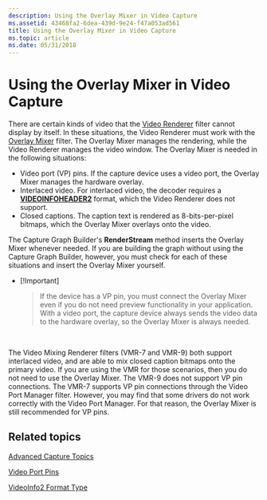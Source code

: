 ```yaml
---
description: Using the Overlay Mixer in Video Capture
ms.assetid: 43468fa2-6dea-439d-9e24-f47a053ad561
title: Using the Overlay Mixer in Video Capture
ms.topic: article
ms.date: 05/31/2018
---
```


# Using the Overlay Mixer in Video Capture

There are certain kinds of video that the [Video Renderer](video-renderer-filter.md) filter cannot display by itself. In these situations, the Video Renderer must work with the [Overlay Mixer](overlay-mixer-filter.md) filter. The Overlay Mixer manages the rendering, while the Video Renderer manages the video window. The Overlay Mixer is needed in the following situations:

-   Video port (VP) pins. If the capture device uses a video port, the Overlay Mixer manages the hardware overlay.
-   Interlaced video. For interlaced video, the decoder requires a [**VIDEOINFOHEADER2**](/previous-versions/windows/desktop/api/dvdmedia/ns-dvdmedia-videoinfoheader2) format, which the Video Renderer does not support.
-   Closed captions. The caption text is rendered as 8-bits-per-pixel bitmaps, which the Overlay Mixer overlays onto the video.

The Capture Graph Builder's **RenderStream** method inserts the Overlay Mixer whenever needed. If you are building the graph without using the Capture Graph Builder, however, you must check for each of these situations and insert the Overlay Mixer yourself.

-   \[!Important\]  
    > If the device has a VP pin, you must connect the Overlay Mixer even if you do not need preview functionality in your application. With a video port, the capture device always sends the video data to the hardware overlay, so the Overlay Mixer is always needed.

     

The Video Mixing Renderer filters (VMR-7 and VMR-9) both support interlaced video, and are able to mix closed caption bitmaps onto the primary video. If you are using the VMR for those scenarios, then you do not need to use the Overlay Mixer. The VMR-9 does not support VP pin connections. The VMR-7 supports VP pin connections through the Video Port Manager filter. However, you may find that some drivers do not work correctly with the Video Port Manager. For that reason, the Overlay Mixer is still recommended for VP pins.

## Related topics

<dl> <dt>

[Advanced Capture Topics](advanced-capture-topics.md)
</dt> <dt>

[Video Port Pins](video-port-pins.md)
</dt> <dt>

[VideoInfo2 Format Type](videoinfo2-format-type.md)
</dt> </dl>

 

 



